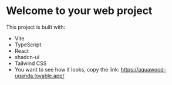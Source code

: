 # Welcome to your web project
This project is built with:

- Vite
- TypeScript
- React
- shadcn-ui
- Tailwind CSS
- You want to see how it looks, copy the link:
https://aquawood-uganda.lovable.app/

